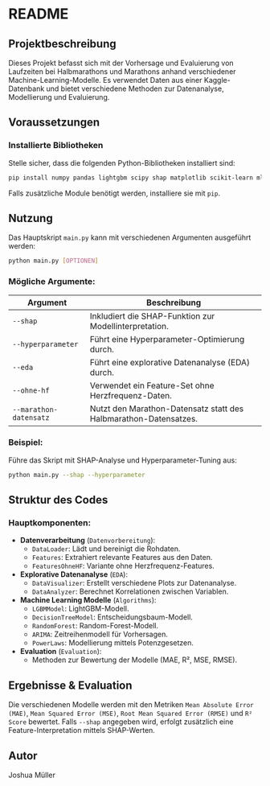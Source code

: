 # README

## Projektbeschreibung
Dieses Projekt befasst sich mit der Vorhersage und Evaluierung von Laufzeiten bei Halbmarathons und Marathons anhand verschiedener Machine-Learning-Modelle. Es verwendet Daten aus einer Kaggle-Datenbank und bietet verschiedene Methoden zur Datenanalyse, Modellierung und Evaluierung.

## Voraussetzungen
### Installierte Bibliotheken
Stelle sicher, dass die folgenden Python-Bibliotheken installiert sind:

```bash
pip install numpy pandas lightgbm scipy shap matplotlib scikit-learn mlxtend fonttools pmdarima statsmodels
```

Falls zusätzliche Module benötigt werden, installiere sie mit `pip`.

## Nutzung
Das Hauptskript `main.py` kann mit verschiedenen Argumenten ausgeführt werden:

```bash
python main.py [OPTIONEN]
```

### Mögliche Argumente:
| Argument                 | Beschreibung |
|--------------------------|-------------|
| `--shap`                 | Inkludiert die SHAP-Funktion zur Modellinterpretation. |
| `--hyperparameter`       | Führt eine Hyperparameter-Optimierung durch. |
| `--eda`                  | Führt eine explorative Datenanalyse (EDA) durch. |
| `--ohne-hf`              | Verwendet ein Feature-Set ohne Herzfrequenz-Daten. |
| `--marathon-datensatz`   | Nutzt den Marathon-Datensatz statt des Halbmarathon-Datensatzes. |

### Beispiel:
Führe das Skript mit SHAP-Analyse und Hyperparameter-Tuning aus:
```bash
python main.py --shap --hyperparameter
```

## Struktur des Codes
### Hauptkomponenten:
- **Datenverarbeitung** (`Datenvorbereitung`):
  - `DataLoader`: Lädt und bereinigt die Rohdaten.
  - `Features`: Extrahiert relevante Features aus den Daten.
  - `FeaturesOhneHF`: Variante ohne Herzfrequenz-Features.
- **Explorative Datenanalyse** (`EDA`):
  - `DataVisualizer`: Erstellt verschiedene Plots zur Datenanalyse.
  - `DataAnalyzer`: Berechnet Korrelationen zwischen Variablen.
- **Machine Learning Modelle** (`Algorithms`):
  - `LGBMModel`: LightGBM-Modell.
  - `DecisionTreeModel`: Entscheidungsbaum-Modell.
  - `RandomForest`: Random-Forest-Modell.
  - `ARIMA`: Zeitreihenmodell für Vorhersagen.
  - `PowerLaws`: Modellierung mittels Potenzgesetzen.
- **Evaluation** (`Evaluation`):
  - Methoden zur Bewertung der Modelle (MAE, R², MSE, RMSE).

## Ergebnisse & Evaluation
Die verschiedenen Modelle werden mit den Metriken `Mean Absolute Error (MAE)`, `Mean Squared Error (MSE)`, `Root Mean Squared Error (RMSE)` und `R² Score` bewertet. Falls `--shap` angegeben wird, erfolgt zusätzlich eine Feature-Interpretation mittels SHAP-Werten.


## Autor
Joshua Müller

